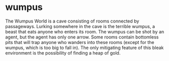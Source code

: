 # wumpus

The Wumpus World is a cave consisting of rooms connected by passageways. Lurking
somewhere in the cave is the terrible wumpus, a beast that eats anyone who enters its room.
The wumpus can be shot by an agent, but the agent has only one arrow. Some rooms contain
bottomless pits that will trap anyone who wanders into these rooms (except for the wumpus,
which is too big to fall in). The only mitigating feature of this bleak environment is the
possibility of finding a heap of gold. 
